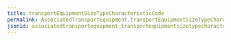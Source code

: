 ```yaml
---
title: transportEquipmentSizeTypeCharacteristicCode
permalink: AssociatedTransportEquipment.transportEquipmentSizeTypeCharacteristicCode.html
jsonid: associatedtransportequipment_transportequipmentsizetypecharacteristiccode
---
```

